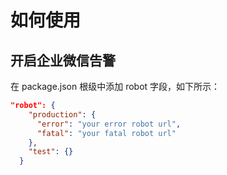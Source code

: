 # 如何使用
## 开启企业微信告警

在 package.json 根级中添加 robot 字段，如下所示：
```json
"robot": {
    "production": {
      "error": "your error robot url",
      "fatal": "your fatal robot url"
    },
    "test": {}
  }
```
